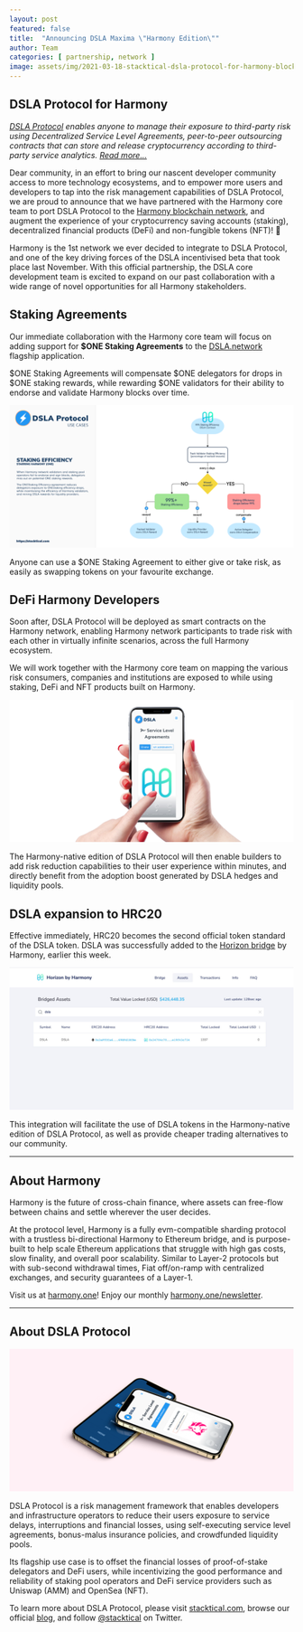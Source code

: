 ```yaml
---
layout: post
featured: false
title:  "Announcing DSLA Maxima \"Harmony Edition\""
author: Team
categories: [ partnership, network ]
image: assets/img/2021-03-18-stacktical-dsla-protocol-for-harmony-blockchain-cryptocurrency-fintech-legaltech-insurtech-defi.jpg
---
```


## DSLA Protocol for Harmony

*[DSLA Protocol](https://stacktical.com/) enables anyone to manage their exposure to third-party risk using Decentralized Service Level Agreements, peer-to-peer outsourcing contracts that can store and release cryptocurrency according to third-party service analytics. [Read more...](https://stacktical.com)*

Dear community, in an effort to bring our nascent developer community access to more technology ecosystems, and to empower more users and developers to tap into the risk management capabilities of DSLA Protocol, we are proud to announce that we have partnered with the Harmony core team to port DSLA Protocol to the [Harmony blockchain network](http://harmony.one/), and augment the experience of your cryptocurrency saving accounts (staking), decentralized financial products (DeFi) and non-fungible tokens (NFT)! 🎉

Harmony is the 1st network we ever decided to integrate to DSLA Protocol, and one of the key driving forces of the DSLA incentivised beta that took place last November. With this official partnership, the DSLA core development team is excited to expand on our past collaboration with a wide range of novel opportunities for all Harmony stakeholders.

## Staking Agreements

Our immediate collaboration with the Harmony core team will focus on adding support for **$ONE Staking Agreements** to the [DSLA.network](http://dsla.network) flagship application. 

$ONE Staking Agreements will compensate $ONE delegators for drops in $ONE staking rewards, while rewarding $ONE validators for their ability to endorse and validate Harmony blocks over time.

![DSLA Protocol, Harmony Staking Effiency Agreements](/assets/img/dsla-protocol_activities_staking-efficiency_ONE.png)

Anyone can use a $ONE Staking Agreement to either give or take risk, as easily as swapping tokens on your favourite exchange.

## DeFi Harmony Developers

Soon after, DSLA Protocol will be deployed as smart contracts on the Harmony network, enabling Harmony network participants to trade risk with each other in virtually infinite scenarios, across the full Harmony ecosystem.

We will work together with the Harmony core team on mapping the various risk consumers, companies and institutions are exposed to while using staking, DeFi and NFT products built on Harmony. 

[![DSLA Protocol for Harmony](/assets/img/dsla-protocol_network-harmony_mobile-solo_ONE.png)](https://stacktical.com)

The Harmony-native edition of DSLA Protocol will then enable builders to add risk reduction capabilities to their user experience within minutes, and directly benefit from the adoption boost generated by DSLA hedges and liquidity pools.

## DSLA expansion to HRC20

Effective immediately, HRC20 becomes the second official token standard of the DSLA token. DSLA was successfully added to the [Horizon bridge](https://bridge.harmony.one/tokens) by Harmony, earlier this week. 

[![](/assets/img/2021-03-18-stacktical-dsla-protocol-for-harmony-blockchain-cryptocurrency-fintech-legaltech-insurtech-defi-screenshot.jpg)](https://bridge.harmony.one/tokens)

This integration will facilitate the use of DSLA tokens in the Harmony-native edition of DSLA Protocol, as well as provide cheaper trading alternatives to our community.

___


## About Harmony

Harmony is the future of cross-chain finance, where assets can free-flow between chains and settle wherever the user decides. 

At the protocol level, Harmony is a fully evm-compatible sharding protocol with a trustless bi-directional Harmony to Ethereum bridge, and is purpose-built to help scale Ethereum applications that struggle with high gas costs, slow finality, and overall poor scalability. Similar to Layer-2 protocols but with sub-second withdrawal times, Fiat off/on-ramp with centralized exchanges, and security guarantees of a Layer-1.

Visit us at [harmony.one](https://harmony.one)! Enjoy our monthly [harmony.one/newsletter](https://harmony.one/newsletter).

___


## About DSLA Protocol

[![DSLA Protocol](/assets/img/dsla-protocol_service-uniswap_mobile-duo.png)](https://info.uniswap.org/pair/0xd0fbb87e47da9987d345dbdf3a34d4266cf5ebe9)

DSLA Protocol is a risk management framework that enables developers and infrastructure operators to reduce their users exposure to service delays, interruptions and financial losses, using self-executing service level agreements, bonus-malus insurance policies, and crowdfunded liquidity pools.

Its flagship use case is to offset the financial losses of proof-of-stake delegators and DeFi users, while incentivizing the good performance and reliability of staking pool operators and DeFi service providers such as Uniswap (AMM) and OpenSea (NFT).

To learn more about DSLA Protocol, please visit [stacktical.com](https://stacktical.com), browse our official [blog](https://blog.stacktical.com), and follow [@stacktical](https://twitter.com/Stacktical) on Twitter.
